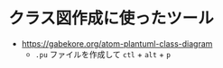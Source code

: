 # クラス図作成に使ったツール
- https://gabekore.org/atom-plantuml-class-diagram
  - `.pu` ファイルを作成して `ctl` + `alt` + `p`

